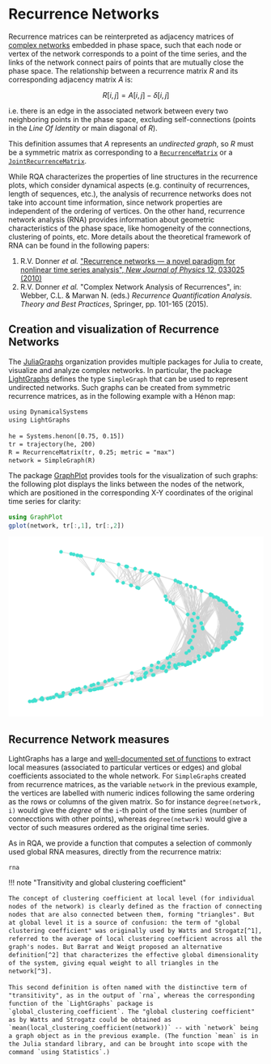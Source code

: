 # Recurrence Networks

Recurrence matrices can be reinterpreted as adjacency matrices of [complex networks](https://en.wikipedia.org/wiki/Complex_network) embedded in phase space, such that each node or vertex of the network corresponds to a point of the time series, and the links of the network connect pairs of points that are mutually close the phase space. The relationship between a recurrence matrix $R$ and its corresponding adjacency matrix $A$ is:

```math
R[i,j] = A[i,j] - \delta[i,j]
```

i.e. there is an edge in the associated network between every two neighboring points in the phase space, excluding self-connections (points in the *Line Of Identity* or main diagonal of $R$).

This definition assumes that $A$ represents an *undirected graph*, so $R$ must be a symmetric matrix as corresponding to a [`RecurrenceMatrix`](@ref) or a [`JointRecurrenceMatrix`](@ref).

While RQA characterizes the properties of line structures in the recurrence plots, which consider dynamical aspects (e.g. continuity of recurrences, length of sequences, etc.), the analysis of recurrence networks does not take into account time information, since network properties are independent of the ordering of vertices. On the other hand, recurrence network analysis (RNA) provides information about geometric characteristics of the phase space, like homogeneity of the connections, clustering of points, etc. More details about the theoretical framework of RNA can be found in the following papers:

1. R.V. Donner *et al.* ["Recurrence networks — a novel paradigm for nonlinear time series analysis", *New Journal of Physics* 12, 033025 (2010)](https://doi.org/10.1088/1367-2630/12/3/033025)
2. R.V. Donner *et al.* "Complex Network Analysis of Recurrences", in: Webber, C.L. & Marwan N. (eds.) *Recurrence Quantification Analysis. Theory and Best Practices*, Springer, pp. 101-165 (2015).

## Creation and visualization of Recurrence Networks

The [JuliaGraphs](https://github.com/JuliaGraphs) organization provides multiple packages for Julia to create, visualize and analyze complex networks. In particular, the package [LightGraphs](https://github.com/JuliaGraphs/LightGraphs.jl) defines the type `SimpleGraph` that can be used to represent undirected networks. Such graphs can be created from symmetric recurrence matrices, as in the following example with a Hénon map:

```@example MAIN
using DynamicalSystems
using LightGraphs

he = Systems.henon([0.75, 0.15])
tr = trajectory(he, 200)
R = RecurrenceMatrix(tr, 0.25; metric = "max")
network = SimpleGraph(R)
```

The package [GraphPlot](https://github.com/JuliaGraphs/GraphPlot.jl) provides tools for the visualization of such graphs: the following plot displays the links between the nodes of the network, which are positioned in the corresponding X-Y coordinates of the original time series for clarity:

```julia
using GraphPlot
gplot(network, tr[:,1], tr[:,2])
```
![](henon_network.svg)

## Recurrence Network measures

LightGraphs has a large and [well-documented set of functions]() to extract local measures (associated to particular vertices or edges) and global coefficients associated to the whole network. For `SimpleGraph`s created from recurrence matrices, as the variable `network` in the previous example, the vertices are labelled with numeric indices following the same ordering as the rows or columns of the given matrix. So for instance `degree(network, i)` would give the *degree* of the `i`-th point of the time series (number of connecctions with other points), whereas `degree(network)` would give a vector of such measures ordered as the original time series.

As in RQA, we provide a function that computes a selection of commonly used global RNA measures, directly from the recurrence matrix:

```@docs
rna
```

!!! note "Transitivity and global clustering coefficient"

    The concept of clustering coefficient at local level (for individual nodes of the network) is clearly defined as the fraction of connecting nodes that are also connected between them, forming "triangles". But at global level it is a source of confusion: the term of "global clustering coefficient" was originally used by Watts and Strogatz[^1], referred to the average of local clustering coefficient across all the graph's nodes. But Barrat and Weigt proposed an alternative definition[^2] that characterizes the effective global dimensionality of the system, giving equal weight to all triangles in the network[^3].
    
    This second definition is often named with the distinctive term of "transitivity", as in the output of `rna`, whereas the corresponding function of the `LightGraphs` package is `global_clustering_coefficient`. The "global clustering coefficient" as by Watts and Strogatz could be obtained as `mean(local_clustering_coefficient(network))` -- with `network` being a graph object as in the previous example. (The function `mean` is in the Julia standard library, and can be brought into scope with the command `using Statistics`.)


[^1]: D.J. Watts & S.H. Strogatz, ["Collective dynamics of 'small-world' networks", *Nature 393*(6684), 440–442 (1998)](https://doi.org/10.1038%2F30918)

[^2]: A. Barrat & M. Weight, ["On the properties of small-world network models", *The European Physical Journal B* 13, 547–560 (2000)](https://doi.org/10.1007/s100510050067)

[^3]: R.V. Donner *et al.* ["Recurrence networks — a novel paradigm for nonlinear time series analysis",
*New Journal of Physics* 12, 033025 (2010)](https://doi.org/10.1088/1367-2630/12/3/033025)

